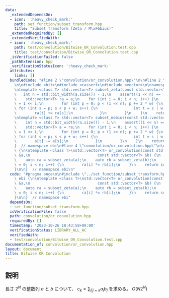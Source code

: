 ```yaml
---
data:
  _extendedDependsOn:
  - icon: ':heavy_check_mark:'
    path: set_function/subset_transform.hpp
    title: "Subset Transform (Zeta / M\xF6bius)"
  _extendedRequiredBy: []
  _extendedVerifiedWith:
  - icon: ':heavy_check_mark:'
    path: test/convolution/Bitwise_OR_Convolution.test.cpp
    title: test/convolution/Bitwise_OR_Convolution.test.cpp
  _isVerificationFailed: false
  _pathExtension: hpp
  _verificationStatusIcon: ':heavy_check_mark:'
  attributes:
    links: []
  bundledCode: "#line 2 \"convolution/or_convolution.hpp\"\n\n#line 2 \"set_function/subset_transform.hpp\"\
    \n\n#include <bit>\n#include <cassert>\n#include <vector>\n\nnamespace ebi {\n\
    \ntemplate <class T> std::vector<T> subset_zeta(const std::vector<T> &a) {\n \
    \   int n = std::bit_width(a.size()) - 1;\n    assert((1 << n) == (int)a.size());\n\
    \    std::vector<T> ra = a;\n    for (int i = 0; i < n; i++) {\n        int w\
    \ = 1 << i;\n        for (int p = 0; p < (1 << n); p += 2 * w) {\n           \
    \ for (int s = p; s < p + w; s++) {\n                int t = s | w;\n        \
    \        ra[t] += ra[s];\n            }\n        }\n    }\n    return ra;\n}\n\
    \ntemplate <class T> std::vector<T> subset_mobius(const std::vector<T> &ra) {\n\
    \    int n = std::bit_width(ra.size()) - 1;\n    assert((1 << n) == (int)ra.size());\n\
    \    std::vector<T> a = ra;\n    for (int i = 0; i < n; i++) {\n        int w\
    \ = 1 << i;\n        for (int p = 0; p < (1 << n); p += 2 * w) {\n           \
    \ for (int s = p; s < p + w; s++) {\n                int t = s | w;\n        \
    \        a[t] -= a[s];\n            }\n        }\n    }\n    return a;\n}\n\n\
    }  // namespace ebi\n#line 4 \"convolution/or_convolution.hpp\"\n\nnamespace ebi\
    \ {\n\ntemplate <class T>\nstd::vector<T> or_convolution(const std::vector<T>\
    \ &a,\n                              const std::vector<T> &b) {\n    int n = a.size();\n\
    \    auto ra = subset_zeta(a);\n    auto rb = subset_zeta(b);\n    for (int i\
    \ = 0; i < n; i++) {\n        ra[i] *= rb[i];\n    }\n    return subset_mobius(ra);\n\
    }\n\n}  // namespace ebi\n"
  code: "#pragma once\n\n#include \"../set_function/subset_transform.hpp\"\n\nnamespace\
    \ ebi {\n\ntemplate <class T>\nstd::vector<T> or_convolution(const std::vector<T>\
    \ &a,\n                              const std::vector<T> &b) {\n    int n = a.size();\n\
    \    auto ra = subset_zeta(a);\n    auto rb = subset_zeta(b);\n    for (int i\
    \ = 0; i < n; i++) {\n        ra[i] *= rb[i];\n    }\n    return subset_mobius(ra);\n\
    }\n\n}  // namespace ebi"
  dependsOn:
  - set_function/subset_transform.hpp
  isVerificationFile: false
  path: convolution/or_convolution.hpp
  requiredBy: []
  timestamp: '2023-10-26 18:43:58+09:00'
  verificationStatus: LIBRARY_ALL_AC
  verifiedWith:
  - test/convolution/Bitwise_OR_Convolution.test.cpp
documentation_of: convolution/or_convolution.hpp
layout: document
title: Bitwise OR Convolution
---
```


## 説明

長さ $2^N$ の整数列 $a$ と $b$ について、 $c_k = \sum_{i | j=k} a_i b_j$ を求める。
$O(N 2^N)$